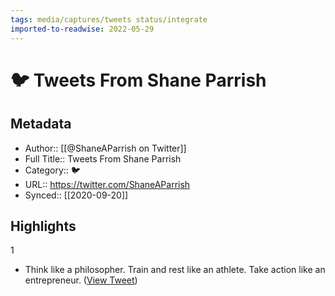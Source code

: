 ```yaml
---
tags: media/captures/tweets status/integrate
imported-to-readwise: 2022-05-29
---
```

# 🐦 Tweets From Shane Parrish

## Metadata
- Author:: [[@ShaneAParrish on Twitter]]
- Full Title:: Tweets From Shane Parrish
- Category:: 🐦
- URL:: https://twitter.com/ShaneAParrish
- Synced:: [[2020-09-20]]

## Highlights
1
- Think like a philosopher.
  Train and rest like an athlete.
  Take action like an entrepreneur. ([View Tweet](https://twitter.com/search?q=Think%20like%20a%20philosopher.%20Train%20and%20rest%20like%20an%20athlete.%20Take%20action%20like%20an%20entrepreneur.%20%28from%3A%40ShaneAParrish%29))
